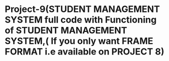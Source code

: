 # Project-9(STUDENT MANAGEMENT SYSTEM full code with Functioning of STUDENT MANAGEMENT SYSTEM,( If you only want FRAME FORMAT i.e available on PROJECT 8)
